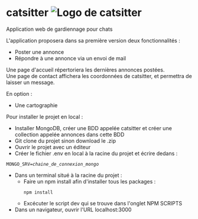 # catsitter ![Logo de catsitter](https://zupimages.net/up/20/07/yj9a.png)
Application web de gardiennage pour chats

L'application proposera dans sa première version deux fonctionnalités :
  - Poster une annonce
  - Répondre à une annonce via un envoi de mail
  
Une page d'accueil répertoriera les dernières annonces postées.<br />
Une page de contact affichera les coordonnées de catsitter, et permettra de laisser un message.

En option : 
- Une cartographie

Pour installer le projet en local :
- Installer MongoDB, créer une BDD appelée catsitter et créer une collection appelée annonces dans cette BDD
- Git clone du projet sinon download le .zip
- Ouvrir le projet avec un éditeur
- Créer le fichier .env en local à la racine du projet et écrire dedans :
<pre><code>MONGO_SRV=<i>chaine_de_connexion_mongo</i></code></pre>
- Dans un terminal situé à la racine du projet :
  - Faire un npm install afin d'installer tous les packages : <pre><code>npm install</code></pre>
  - Excécuter le script dev qui se trouve dans l'onglet NPM SCRIPTS
- Dans un navigateur, ouvrir l'URL localhost:3000
